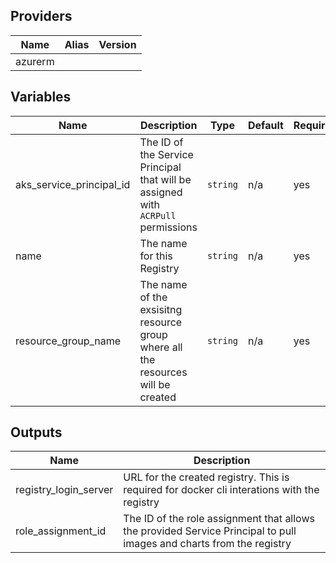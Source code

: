 ## Providers

| Name | Alias | Version |
|------|-------|---------|
| azurerm |  |  |

## Variables

| Name | Description | Type | Default | Required |
|------|-------------|------|---------|----------|
|aks_service_principal_id | The ID of the Service Principal that will be assigned with `ACRPull` permissions | `string` | n/a | yes|
|name | The name for this Registry | `string` | n/a | yes|
|resource_group_name | The name of the exsisitng resource group where all the resources will be created | `string` | n/a | yes|
## Outputs

| Name | Description |
|------|-------------|
| registry\_login\_server | URL for the created registry. This is required for docker cli interations with the registry |
| role\_assignment\_id | The ID of the role assignment that allows the provided Service Principal to pull images and charts from the registry |

